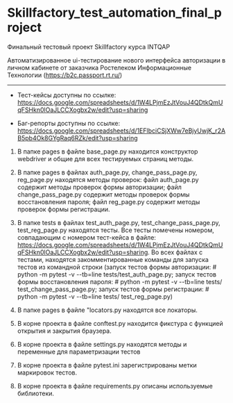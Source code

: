 # Skillfactory_test_automation_final_project

Финальный тестовый проект Skillfactory курса INTQAP

Автоматизированное ui-тестирование нового интерфейса авторизации в личном кабинете от заказчика Ростелеком Информационные Технологии (https://b2c.passport.rt.ru/)
____

+ Тест-кейсы доступны по ссылке: https://docs.google.com/spreadsheets/d/1W4LPjmEzJtVouJ4QDtkQmUqFSHkn0lOaJLCCXogbx2w/edit?usp=sharing

+ Баг-репорты доступны по ссылке:
https://docs.google.com/spreadsheets/d/1EFlbciCSjXWw7eBjyUwjK_r2AB5pb4Ok8GYgRaq6RZk/edit?usp=sharing

1. В папке pages в файле base_page.py находится конструктор webdriver и общие для всех тестируемых страниц методы.

2. В папке pages в файлах auth_page.py, change_pass_page.py, reg_page.py находятся методы проверок: файл auth_page.py содержит методы проверок формы авторизации; файл change_pass_page.py содержит методы проверок формы восстановления пароля; файл reg_page.py содержит методы проверок формы регистрации.

3. В папке tests в файлах test_auth_page.py, test_change_pass_page.py, test_reg_page.py находятся тесты. Все тесты помечены номером, совпадающим с номером тест-кейса в файле: https://docs.google.com/spreadsheets/d/1W4LPjmEzJtVouJ4QDtkQmUqFSHkn0lOaJLCCXogbx2w/edit?usp=sharing. Во всех файлах с тестами, находятся закомментированные команды для запуска тестов из командной строки (запуск тестов формы авторизации: # python -m pytest -v --tb=line tests/test_auth_page.py; запуск тестов формы восстановления пароля: # python -m pytest -v --tb=line tests/ test_change_pass_page.py; запуск тестов формы регистрации: # python -m pytest -v --tb=line tests/ test_reg_page.py)

4. В папке pages в файле "locators.py находятся все локаторы.

5. В корне проекта в файле conftest.py находится фикстура с функцией открытия и закрытия браузера. 

6. В корне проекта в файле settings.py находятся методы и переменные для параметризации тестов

7. В корне проекта в файле pytest.ini зарегистрированы метки маркировок тестов.

8. В корне проекта в файле requirements.py описаны используемые библиотеки.
